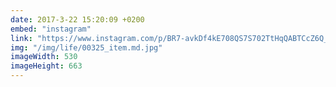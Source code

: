 ```yaml
---
date: 2017-3-22 15:20:09 +0200
embed: "instagram"
link: "https://www.instagram.com/p/BR7-avkDf4kE708QS7S702TtHqQABTCcZ6Q_1g0/"
img: "/img/life/00325_item.md.jpg"
imageWidth: 530
imageHeight: 663
---
```

